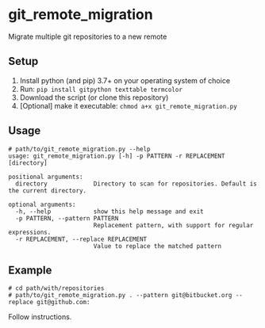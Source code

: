 # git_remote_migration
Migrate multiple git repositories to a new remote

## Setup
1. Install python (and pip) 3.7+ on your operating system of choice
2. Run: `pip install gitpython texttable termcolor`
3. Download the script (or clone this repository)
3. [Optional] make it executable: `chmod a+x git_remote_migration.py`

## Usage
```
# path/to/git_remote_migration.py --help
usage: git_remote_migration.py [-h] -p PATTERN -r REPLACEMENT [directory]

positional arguments:
  directory             Directory to scan for repositories. Default is the current directory.

optional arguments:
  -h, --help            show this help message and exit
  -p PATTERN, --pattern PATTERN
                        Replacement pattern, with support for regular expressions.
  -r REPLACEMENT, --replace REPLACEMENT
                        Value to replace the matched pattern
```

## Example
```
# cd path/with/repositories
# path/to/git_remote_migration.py . --pattern git@bitbucket.org --replace git@github.com:
```

Follow instructions.